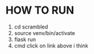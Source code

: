# HOW TO RUN 

1. cd scrambled
2. source venv/bin/activate
3. flask run 
4. cmd click on link above i think